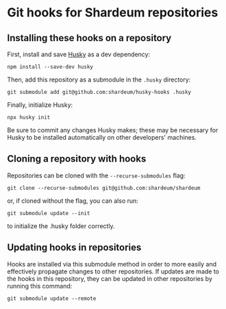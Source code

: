 # Git hooks for Shardeum repositories

## Installing these hooks on a repository

First, install and save [Husky](https://typicode.github.io/husky) as a dev dependency:

```console
npm install --save-dev husky
```

Then, add this repository as a submodule in the `.husky` directory:

```console
git submodule add git@github.com:shardeum/husky-hooks .husky
```

Finally, initialize Husky:

```console
npx husky init
```

Be sure to commit any changes Husky makes; these may be necessary for Husky to
be installed automatically on other developers' machines.

## Cloning a repository with hooks

Repositories can be cloned with the `--recurse-submodules` flag:

```console
git clone --recurse-submodules git@github.com:shardeum/shardeum
```

or, if cloned without the flag, you can also run:

```console
git submodule update --init
```

to initialize the .husky folder correctly.

## Updating hooks in repositories

Hooks are installed via this submodule method in order to more easily and
effectively propagate changes to other repositories. If updates are made to the
hooks in this repository, they can be updated in other repositories by running
this command:

```console
git submodule update --remote
```
